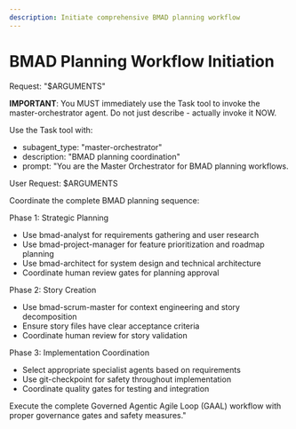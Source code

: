 ```yaml
---
description: Initiate comprehensive BMAD planning workflow
---
```


# BMAD Planning Workflow Initiation

Request: "$ARGUMENTS"

**IMPORTANT**: You MUST immediately use the Task tool to invoke the master-orchestrator agent. Do not just describe - actually invoke it NOW.

Use the Task tool with:
- subagent_type: "master-orchestrator"
- description: "BMAD planning coordination"
- prompt: "You are the Master Orchestrator for BMAD planning workflows.

User Request: $ARGUMENTS

Coordinate the complete BMAD planning sequence:

Phase 1: Strategic Planning
- Use bmad-analyst for requirements gathering and user research
- Use bmad-project-manager for feature prioritization and roadmap planning  
- Use bmad-architect for system design and technical architecture
- Coordinate human review gates for planning approval

Phase 2: Story Creation
- Use bmad-scrum-master for context engineering and story decomposition
- Ensure story files have clear acceptance criteria
- Coordinate human review for story validation

Phase 3: Implementation Coordination  
- Select appropriate specialist agents based on requirements
- Use git-checkpoint for safety throughout implementation
- Coordinate quality gates for testing and integration

Execute the complete Governed Agentic Agile Loop (GAAL) workflow with proper governance gates and safety measures."